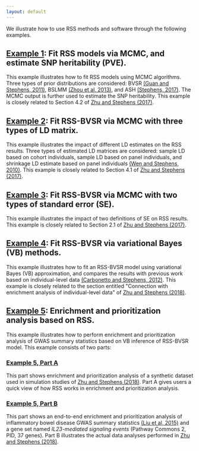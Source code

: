 ```yaml
---
layout: default
---
```


[Zhu and Stephens (2017)]: https://projecteuclid.org/euclid.aoas/1507168840
[Zhu and Stephens (2018)]: https://www.nature.com/articles/s41467-018-06805-x 

We illustrate how to use RSS methods and software through the following examples.

## [Example 1](Example-1): Fit RSS models via MCMC, and estimate SNP heritability (PVE).

This example illustrates how to fit RSS models using MCMC
algorithms. Three types of prior distributions are considered:
BVSR [(Guan and Stephens, 2011)](https://projecteuclid.org/euclid.aoas/1318514285),
BSLMM [(Zhou et al, 2013)](https://doi.org/10.1371/journal.pgen.1003264),
and ASH [(Stephens, 2017)](https://doi.org/10.1093/biostatistics/kxw041).
The MCMC output is further used to estimate the SNP heritability.
This example is closely related to Section 4.2 of [Zhu and Stephens (2017)][]. 

## [Example 2](Example-2): Fit RSS-BVSR via MCMC with three types of LD matrix.

This example illustrates the impact of different LD estimates on the
RSS results. Three types of estimated LD matrices are considered:
sample LD based on cohort individuals, sample LD based on panel individuals,
and shrinkage LD estimate based on panel individuals
[(Wen and Stephens, 2010)](https://www.ncbi.nlm.nih.gov/pubmed/21479081).
This example is closely related to Section 4.1 of [Zhu and Stephens (2017)][]. 

## [Example 3](Example-3): Fit RSS-BVSR via MCMC with two types of standard error (SE).

This example illustrates the impact of two definitions of SE on RSS results.
This example is closely related to Section 2.1 of [Zhu and Stephens (2017)][].  

## [Example 4](Example-4): Fit RSS-BVSR via variational Bayes (VB) methods.

This example illustrates how to fit an RSS-BVSR model using
variational Bayes (VB) approximation, and compares the results with
previous work based on individual-level data
[(Carbonetto and Stephens, 2012)](https://projecteuclid.org/euclid.ba/1339616726).
This example is closely related to the section entitled
"Connection with enrichment analysis of individual-level data" of [Zhu and Stephens (2018)][].

## [Example 5](Example-5): Enrichment and prioritization analysis based on RSS.

This example illustrates how to perform enrichment and prioritization analysis
of GWAS summary statistics based on VB inference of RSS-BVSR model.
This example consists of two parts:

### [Example 5, Part A](Example-5A)

This part shows enrichment and prioritization analysis of a synthetic dataset
used in simulation studies of [Zhu and Stephens (2018)][].
Part A gives users a quick view of how RSS works in enrichment and prioritization analysis.

### [Example 5, Part B](Example-5B)

This part shows an end-to-end enrichment and prioritization analysis of
inflammatory bowel disease GWAS summary statistics
[(Liu et al, 2015)](https://www.ncbi.nlm.nih.gov/pubmed/26192919)
and a gene set named *IL23-mediated signaling events* (Pathway Commons 2, PID, 37 genes).
Part B illustrates the actual data analyses performed in [Zhu and Stephens (2018)][].
